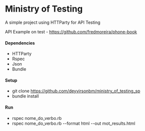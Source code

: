 # Ministry of Testing

A simple project using HTTParty for API Testing

API Example on test - https://github.com/fredmoreira/phone-book

#### Dependencies

* HTTParty
* Rspec
* Json
* Bundle

#### Setup
* git clone https://github.com/deyvirsonbm/ministry_of_testing_sp
* bundle install

#### Run

* rspec nome_do_verbo.rb
* rspec nome_do_verbo.rb --format html --out mot_results.html
